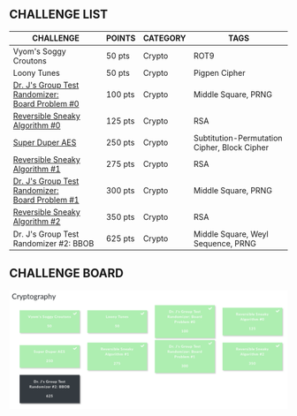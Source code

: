 
## CHALLENGE LIST

CHALLENGE | POINTS | CATEGORY | TAGS
--- | --- | --- | ---
Vyom's Soggy Croutons | 50 pts | Crypto | ROT9
Loony Tunes | 50 pts | Crypto | Pigpen Cipher
[Dr. J's Group Test Randomizer:<br/>Board Problem #0](./crypto/3_Group_Test_Randomizer_0.md) | 100 pts | Crypto | Middle Square, PRNG
[Reversible Sneaky Algorithm #0](./crypto/4_Reversible_Sneaky_Algorithm_0.md) | 125 pts | Crypto | RSA
[Super Duper AES](./crypto/5_Super_Duper_AES.md) | 250 pts | Crypto | Subtitution-Permutation Cipher, Block Cipher
[Reversible Sneaky Algorithm #1](./crypto/6_Reversible_Sneaky_Algorithm_1.md) | 275 pts | Crypto | RSA
[Dr. J's Group Test Randomizer:<br/>Board Problem #1](./crypto/7_Group_Test_Randomizer_1.md) | 300 pts | Crypto | Middle Square, PRNG
[Reversible Sneaky Algorithm #2](./crypto/8_Reversible_Sneaky_Algorithm_2.md) | 350 pts | Crypto | RSA
Dr. J's Group Test Randomizer #2: BBOB | 625 pts | Crypto | Middle Square, Weyl Sequence, PRNG

## CHALLENGE BOARD

![CRYPTO BOARD](./screenshots/crypto.png)
